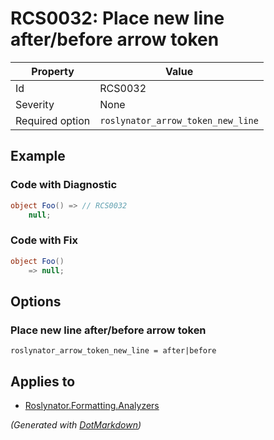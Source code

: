 # RCS0032: Place new line after/before arrow token

| Property        | Value                             |
| --------------- | --------------------------------- |
| Id              | RCS0032                           |
| Severity        | None                              |
| Required option | `roslynator_arrow_token_new_line` |

## Example

### Code with Diagnostic

```csharp
object Foo() => // RCS0032
    null;
```

### Code with Fix

```csharp
object Foo()
    => null;
```

## Options

### Place new line after/before arrow token

```editorconfig
roslynator_arrow_token_new_line = after|before
```

## Applies to

* [Roslynator.Formatting.Analyzers](https://www.nuget.org/packages/Roslynator.Formatting.Analyzers)


*\(Generated with [DotMarkdown](http://github.com/JosefPihrt/DotMarkdown)\)*